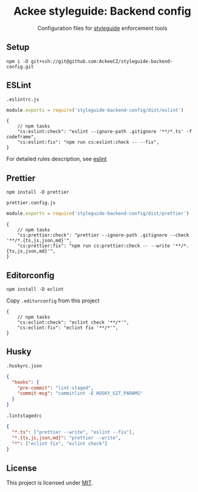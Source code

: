 <div align="center">

# Ackee styleguide: Backend config

Configuration files for [styleguide](https://github.com/AckeeCZ/styleguide) enforcement tools

</div>

## Setup
```
npm i -D git+ssh://git@github.com:AckeeCZ/styleguide-backend-config.git
```

## ESLint
`.eslintrc.js`
```js
module.exports = require('styleguide-backend-config/dist/eslint')
```
```jsonc
{
    // npm tasks
    "cs:eslint:check": "eslint --ignore-path .gitignore '**/*.ts' -f codeframe",
    "cs:eslint:fix": "npm run cs:eslint:check -- --fix",
}
```

For detailed rules description, see [eslint](./eslint.md)
## Prettier
`npm install -D prettier`

`prettier.config.js`
```js
module.exports = require('styleguide-backend-config/dist/prettier')
```

```jsonc
{
    // npm tasks
    "cs:prettier:check": "prettier --ignore-path .gitignore --check '**/*.{ts,js,json,md}'",
    "cs:prettier:fix": "npm run cs:prettier:check -- --write '**/*.{ts,js,json,md}'",
}
```

## Editorconfig
`npm install -D eclint`

Copy `.editorconfig` from this project

```jsonc
{
    // npm tasks
    "cs:eclint:check": "eclint check '**/*'",
    "cs:eclint:fix": "eclint fix '**/*'",
}
```


## Husky
`.huskyrc.json`
```json
{
  "hooks": {
    "pre-commit": "lint-staged",
    "commit-msg": "commitlint -E HUSKY_GIT_PARAMS"
  }
}
```

`.lintstagedrc`
```json
{
  "*.ts": ["prettier --write", "eslint --fix"],
  "*.{ts,js,json,md}": "prettier --write",
  "*": ["eclint fix", "eclint check"]
}
```

## License

This project is licensed under [MIT](./LICENSE).
